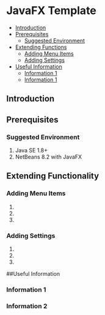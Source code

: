 # JavaFX Template

- [Introduction](#introduction)
- [Prerequisites](#Prerequisites)
	- [Suggested Environment](#suggested-environment)
- [Extending Functions](#extending-functionality)
	- [Adding Menu Items](#adding-menu-items)
  - [Adding Settings](#adding-settings)
- [Useful Information](#useful-information)
	- [Information 1](#information-1)
  - [Information 1](#information-2)

## Introduction

## Prerequisites

### Suggested Environment

1. Java SE 1.8+
2. NetBeans 8.2 with JavaFX

## Extending Functionality

### Adding Menu Items

1. 
2. 
3. 

### Adding Settings

1. 
2. 
3. 

##Useful Information

### Information 1

### Information 2
